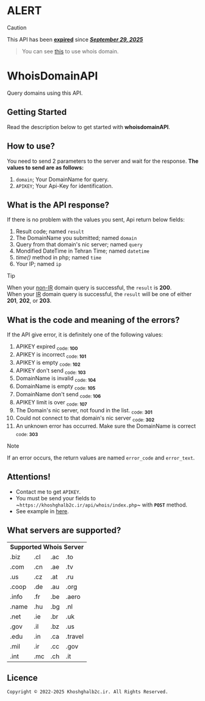 # ALERT
> [!CAUTION]
> This API has been **<ins>expired</ins>** since ***<ins>September 29, 2025</ins>***

> You can see [this](https://github.com/khoshghalb2c/whoisdomain) to use whois domain.

# WhoisDomainAPI
Query domains using this API.

## Getting Started
Read the description below to get started with **whoisdomainAPI**.

## How to use?
You need to send 2 parameters to the server and wait for the response.
**The values to send are as follows:**
1. `domain`; Your DomainName for query.
2. `APIKEY`; Your Api-Key for identification.

## What is the API response?
If there is no problem with the values you sent, Api return below fields:
1. Result code; named `result`
2. The DomainName you submitted; named `domain`
3. Query from that domain's nic server; named `query`
4. Mondified DateTime in Tehran Time; named `datetime`
5. _time()_ method in php; named `time`
6. Your IP; named `ip`
> [!TIP]
> When your <ins>non-IR</ins> domain query is successful, the `result` is **200**. <br/>
> When your <ins>IR</ins> domain query is successful, the `result` will be one of either **201**, **202**, or **203**.

## What is the code and meaning of the errors?
If the API give error, it is definitely one of the following values:
1. APIKEY expired <sub>code: **100**</sub>
2. APIKEY is incorrect <sub>code: **101**</sub>
3. APIKEY is empty <sub>code: **102**</sub>
4. APIKEY don't send <sub>code: **103**</sub>
5. DomainName is invalid <sub>code: **104**</sub>
6. DomainName is empty <sub>code: **105**</sub>
7. DomainName don't send <sub>code: **106**</sub>
8. APIKEY limit is over <sub>code: **107**</sub>
9. The Domain's nic server, not found in the list. <sub>code: **301**</sub>
10. Could not connect to that domain's nic server <sub>code: **302**</sub>
11. An unknown error has occurred. Make sure the DomainName is correct  <sub>code: **303**</sub>
> [!NOTE]
> If an error occurs, the return values ​​are named `error_code` and `error_text`.

## Attentions!
- Contact me to get `APIKEY`.
- You must be send your fields to ~`https://khoshghalb2c.ir/api/whois/index.php`~ with **`POST`** method.
- See example in [here](example.html).

## What servers are supported?
<table>
    <tr><td colspan="4"><b>Supported Whois Server</b></td></tr>
    <tr><td>.biz</td><td>.cl</td><td>.ac</td><td>.to</td></tr>
    <tr><td>.com</td><td>.cn</td><td>.ae</td><td>.tv</td></tr>
    <tr><td>.us</td><td>.cz</td><td>.at</td><td>.ru</td></tr>
    <tr><td>.coop</td><td>.de</td><td>.au</td><td>.org</td></tr>
    <tr><td>.info</td><td>.fr</td><td>.be</td><td>.aero</td></tr>
    <tr><td>.name</td><td>.hu</td><td>.bg</td><td>.nl</td></tr>
    <tr><td>.net</td><td>.ie</td><td>.br</td><td>.uk</td></tr>
    <tr><td>.gov</td><td>.il</td><td>.bz</td><td>.us</td></tr>
    <tr><td>.edu</td><td>.in</td><td>.ca</td><td>.travel</td></tr>
    <tr><td>.mil</td><td>.ir</td><td>.cc</td><td>.gov</td></tr>
    <tr><td>.int</td><td>.mc</td><td>.ch</td><td>.it</td></tr>
</table>

## Licence
```
Copyright © 2022-2025 Khoshghalb2c.ir. All Rights Reserved.
```
